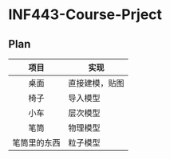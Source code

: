 # INF443-Course-Prject

## Plan
|项目|实现|
|:----:|----|
|桌面|直接建模，贴图|
|椅子|导入模型|
|小车|层次模型|
|笔筒|物理模型|
|笔筒里的东西|粒子模型|
